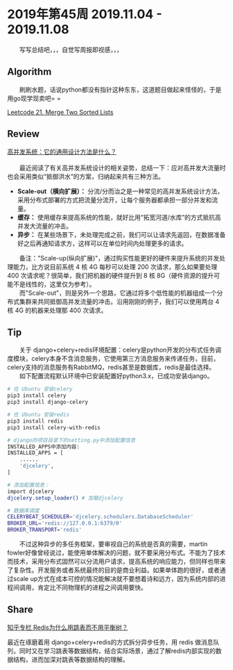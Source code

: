 # 2019年第45周 2019.11.04 - 2019.11.08

&emsp;&emsp;写写总结吧，，，自觉写周报即视感，，，

## Algorithm

&emsp;&emsp;刷刷水题，话说python都没有指针这种东东，这道题目做起来怪怪的，于是用go现学现卖吧= =

[Leetcode 21. Merge Two Sorted Lists](https://leetcode.com/problems/merge-two-sorted-lists/)

## Review

[高并发系统：它的通用设计方法是什么？](https://time.geekbang.org/column/article/137323)  
<br>
&emsp;&emsp;最近阅读了有关高并发系统设计的相关姿势，总结一下：应对高并发大流量时也会采用类似“抵御洪水”的方案，归纳起来共有三种方法。
- **Scale-out（横向扩展）：** 分流/分而治之是一种常见的高并发系统设计方法，采用分布式部署的方式把流量分流开，让每个服务器都承担一部分并发和流量。
- **缓存：** 使用缓存来提高系统的性能，就好比用“拓宽河道/水库”的方式抵抗高并发大流量的冲击。
- **异步：** 在某些场景下，未处理完成之前，我们可以让请求先返回，在数据准备好之后再通知请求方，这样可以在单位时间内处理更多的请求。

&emsp;&emsp;备注："Scale-up(纵向扩展)"，通过购买性能更好的硬件来提升系统的并发处理能力，比方说目前系统 4 核 4G 每秒可以处理 200 次请求，那么如果要处理 400 次请求呢？很简单，我们把机器的硬件提升到 8 核 8G（硬件资源的提升可能不是线性的，这里仅为参考）。  
&emsp;&emsp;而"Scale-out"，则是另外一个思路，它通过将多个低性能的机器组成一个分布式集群来共同抵御高并发流量的冲击。沿用刚刚的例子，我们可以使用两台 4 核 4G 的机器来处理那 400 次请求。


## Tip

&emsp;&emsp;关于 django+celery+redis环境配置：celery是python开发的分布式任务调度模块，celery本身不含消息服务，它使用第三方消息服务来传递任务，目前，celery支持的消息服务有RabbitMQ，redis甚至是数据库，redis是最佳选择。  
&emsp;&emsp;如下配置流程默认环境中已安装配置好python3.x，已成功安装django。

```bash
# 在 Ubuntu 安装celery
pip3 install celery
pip3 install django-celery

# 在 Ubuntu 安装redis
pip3 install redis
pip3 install celery-with-redis

# django的项目目录下的setting.py中添加配置信息
INSTALLED_APPS中添加内容:
INSTALLED_APPS = [
    ......
    'djcelery',   
]

# 添加配置信息：
import djcelery
djcelery.setup_loader() # 加载djcelery

# 数据库调度
CELERYBEAT_SCHEDULER='djcelery.schedulers.DatabaseScheduler'
BROKER_URL='redis://127.0.0.1:6379/0'
BROKER_TRANSPORT='redis'

```

&emsp;&emsp;不过这种异步的多任务框架，要审视自己的系统是否真的需要，martin fowler好像曾经说过，能使用单体解决的问题，就不要采用分布式。不能为了技术而技术，采用分布式固然可以分流用户请求，提高系统的响应能力，但同样也带来了复杂性。开发服务或者系统最终的目的是商业利益。如果单体跑的很好，或者通过scale up方式在成本可控的情况能解决就不要想着诗和远方，因为系统内部的进程间调用，肯定比不同物理机的进程之间调用要快。

## Share

[知乎专栏 Redis为什么用跳表而不用平衡树？](https://zhuanlan.zhihu.com/p/23370124)

最近在琢磨着用 django+celery+redis的方式拆分异步任务，用 redis 做消息队列，同时又在学习跳表等数据结构，结合实际场景，通过了解redis内部实现的数据结构，进而加深对跳表等数据结构的理解。